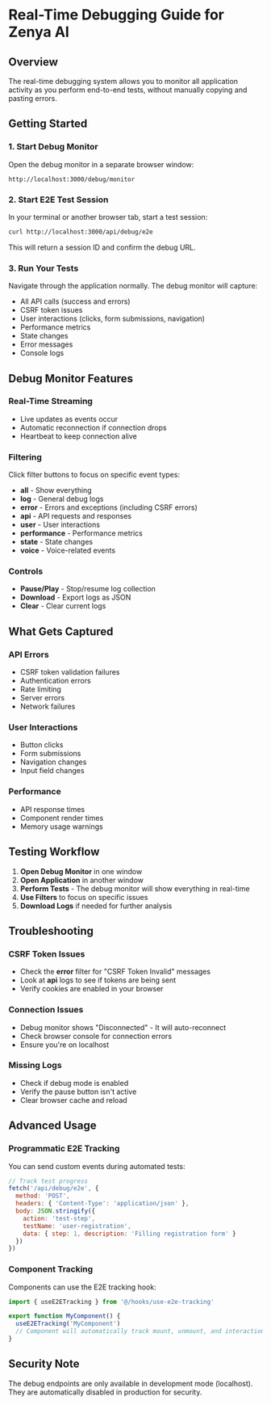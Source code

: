 # Real-Time Debugging Guide for Zenya AI

## Overview
The real-time debugging system allows you to monitor all application activity as you perform end-to-end tests, without manually copying and pasting errors.

## Getting Started

### 1. Start Debug Monitor
Open the debug monitor in a separate browser window:
```
http://localhost:3000/debug/monitor
```

### 2. Start E2E Test Session
In your terminal or another browser tab, start a test session:
```bash
curl http://localhost:3000/api/debug/e2e
```

This will return a session ID and confirm the debug URL.

### 3. Run Your Tests
Navigate through the application normally. The debug monitor will capture:
- All API calls (success and errors)
- CSRF token issues
- User interactions (clicks, form submissions, navigation)
- Performance metrics
- State changes
- Error messages
- Console logs

## Debug Monitor Features

### Real-Time Streaming
- Live updates as events occur
- Automatic reconnection if connection drops
- Heartbeat to keep connection alive

### Filtering
Click filter buttons to focus on specific event types:
- **all** - Show everything
- **log** - General debug logs
- **error** - Errors and exceptions (including CSRF errors)
- **api** - API requests and responses
- **user** - User interactions
- **performance** - Performance metrics
- **state** - State changes
- **voice** - Voice-related events

### Controls
- **Pause/Play** - Stop/resume log collection
- **Download** - Export logs as JSON
- **Clear** - Clear current logs

## What Gets Captured

### API Errors
- CSRF token validation failures
- Authentication errors
- Rate limiting
- Server errors
- Network failures

### User Interactions
- Button clicks
- Form submissions
- Navigation changes
- Input field changes

### Performance
- API response times
- Component render times
- Memory usage warnings

## Testing Workflow

1. **Open Debug Monitor** in one window
2. **Open Application** in another window
3. **Perform Tests** - The debug monitor will show everything in real-time
4. **Use Filters** to focus on specific issues
5. **Download Logs** if needed for further analysis

## Troubleshooting

### CSRF Token Issues
- Check the **error** filter for "CSRF Token Invalid" messages
- Look at **api** logs to see if tokens are being sent
- Verify cookies are enabled in your browser

### Connection Issues
- Debug monitor shows "Disconnected" - It will auto-reconnect
- Check browser console for connection errors
- Ensure you're on localhost

### Missing Logs
- Check if debug mode is enabled
- Verify the pause button isn't active
- Clear browser cache and reload

## Advanced Usage

### Programmatic E2E Tracking
You can send custom events during automated tests:

```javascript
// Track test progress
fetch('/api/debug/e2e', {
  method: 'POST',
  headers: { 'Content-Type': 'application/json' },
  body: JSON.stringify({
    action: 'test-step',
    testName: 'user-registration',
    data: { step: 1, description: 'Filling registration form' }
  })
})
```

### Component Tracking
Components can use the E2E tracking hook:

```typescript
import { useE2ETracking } from '@/hooks/use-e2e-tracking'

export function MyComponent() {
  useE2ETracking('MyComponent')
  // Component will automatically track mount, unmount, and interactions
}
```

## Security Note
The debug endpoints are only available in development mode (localhost). They are automatically disabled in production for security.